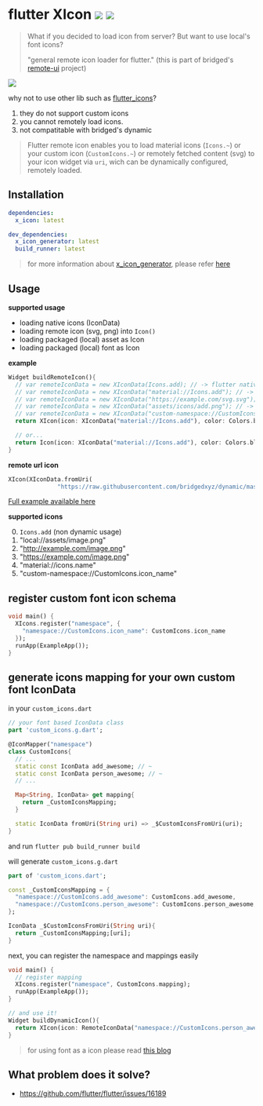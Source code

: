 # flutter XIcon [![](https://img.shields.io/badge/pub-latest-brightgreen)](https://pub.dev/packages/x_icon) [![](https://img.shields.io/badge/generator-latest-brightgreen)](https://pub.dev/packages/x_icon_generator)

> What if you decided to load icon from server? But want to use local's font icons?
>
> "general remote icon loader for flutter." (this is part of bridged's [remote-ui](https://github.com/softmarshmallow/remote-ui) project)

![](./doc/remote-icon-demo.gif)


why not to use other lib such as [flutter_icons](https://github.com/flutter-studio/flutter-icons)?
1. they do not support custom icons
2. you cannot remotely load icons.
3. not compatitable with bridged's dynamic


> Flutter remote icon enables you to load material icons (`Icons.~`) or your custom icon (`CustomIcons.~`) or remotely fetched content (svg) to your icon widget via `uri`, wich can be dynamically configured, remotely loaded.

## Installation

```yaml
dependencies:
  x_icon: latest

dev_dependencies:
  x_icon_generator: latest
  build_runner: latest
```
> for more information about  [x_icon_generator](../x_icon_generator), please refer [here](../x_icon_generator)



## Usage

**supported usage**
* loading native icons (IconData)
* loading remote icon (svg, png) into `Icon()`
* loading packaged (local) asset as Icon
* loading packaged (local) font as Icon

**example**
```dart
Widget buildRemoteIcon(){
  // var remoteIconData = new XIconData(Icons.add); // -> flutter native material icons
  // var remoteIconData = new XIconData("material://Icons.add"); // -> native material icons remotely (dynamically)
  // var remoteIconData = new XIconData("https://example.com/svg.svg");  // -> loading remote svg
  // var remoteIconData = new XIconData("assets/icons/add.png"); // -> loading local assets
  // var remoteIconData = new XIconData("custom-namespace://CustomIcons.icon_name"); // -> (requires pre-usage definition)
  return XIcon(icon: XIconData("material://Icons.add"), color: Colors.black);

  // or...
  return Icon(icon: XIconData("material://Icons.add"), color: Colors.black);
}
```

**remote url icon**
```dart
XIcon(XIconData.fromUri(
              "https://raw.githubusercontent.com/bridgedxyz/dynamic/master/flutter/packages/x_icon/doc/remote-icon-example/twotone_brightness_auto_black_18dp.png"));
```

[Full example available here](./example)

**supported icons**

0.  `Icons.add` (non dynamic usage)
1.  "local://assets/image.png"
2.  "http://example.com/image.png"
3.  "https://example.com/image.png"
4.  "material://icons.name"
5.  "custom-namespace://CustomIcons.icon_name"



## register custom font icon schema
```dart
void main() {
  XIcons.register("namespace", {
    "namespace://CustomIcons.icon_name": CustomIcons.icon_name
  });
  runApp(ExampleApp());
}
```

## generate icons mapping for your own custom font IconData

in your `custom_icons.dart`
```dart
// your font based IconData class
part 'custom_icons.g.dart';

@IconMapper("namespace")
class CustomIcons{
  // ...
  static const IconData add_awesome; // ~
  static const IconData person_awesome; // ~
  // ...

  Map<String, IconData> get mapping{
    return _CustomIconsMapping;
  }

  static IconData fromUri(String uri) => _$CustomIconsFromUri(uri);
}
```

and run `flutter pub build_runner build`

will generate `custom_icons.g.dart`
```dart
part of 'custom_icons.dart';

const _CustomIconsMapping = {
  "namespace://CustomIcons.add_awesome": CustomIcons.add_awesome,
  "namespace://CustomIcons.person_awesome": CustomIcons.person_awesome,
};

IconData _$CustomIconsFromUri(String uri){
  return _CustomIconsMapping;[uri];
}
```

next, you can register the namespace and mappings easily
```dart
void main() {
  // register mapping
  XIcons.register("namespace", CustomIcons.mapping);
  runApp(ExampleApp());
}

// and use it!
Widget buildDynamicIcon(){
  return XIcon(icon: RemoteIconData("namespace://CustomIcons.person_awesome"));
}
```

> for using font as a icon please read [this blog](https://medium.com/flutterpub/how-to-use-custom-icons-in-flutter-834a079d977)



## What problem does it solve?

- https://github.com/flutter/flutter/issues/16189
